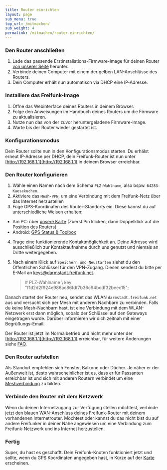 ```yaml
---
title: Router einrichten
layout: page
sub_menu: true
top_url: /mitmachen/
sub_weight: 4
permalink: /mitmachen/router-einrichten/
---
```


### Den Router anschließen


1. Lade das passende Erstinstallations-Firmware-Image für deinen Router [von unserer Seite](https://firmware.darmstadt.freifunk.net/) herunter.
2. Verbinde deinen Computer mit einem der gelben LAN-Anschlüsse des Routers.
3. Dein Computer erhält nun automatisch via DHCP eine IP-Adresse.

### Installiere das Freifunk-Image

1. Öffne das Webinterface deines Routers in deinem Browser.
2. Folge den Anweisungen im Handbuch deines Routers um die Firmware zu aktualisieren.
3. Nutze nun das von der zuvor heruntergeladene Firmware-Image.
4. Warte bis der Router wieder gestartet ist.

### Konfigurationsmodus

Dein Router sollte nun in den Konfigurationsmodus starten. Du erhälst erneut IP-Adresse per DHCP, dein Freifunk-Router ist nun unter [http://192.168.1.1](http://192.168.1.1) in deinem Browser erreichbar.

### Den Router konfigurieren

1. Wähle einen Namen nach dem Schema `PLZ-Wahlname`, also bspw. `64283-Kaesekuchen`.
2. Aktiviere das `Mesh-VPN`, um eine Verbindung mit dem Freifunk-Netz über das Internet herzustellen
3. Füge GPS-Koordinaten des Router-Standorts ein. Diese kannst du auf unterschiedliche Weisen erhalten:
  - Am PC: über [unsere Karte](https://map.darmstadt.freifunk.net) (Zuerst Pin klicken, dann Doppelklick auf die Position des Routers)
  - Android: [GPS Status & Toolbox](https://play.google.com/store/apps/details?id=com.eclipsim.gpsstatus2)
4. Trage eine funktionierende Kontaktmöglichkeit an. Deine Adresse wird ausschließlich zur Kontaktaufnahme durch uns genutzt und niemals an Dritte weitergegeben.
5. Nach einem Klick auf `Speichern und Neustarten` siehst du den Öffentlichen Schlüssel für den VPN-Zugang. Diesen sendest du bitte per E-Mail an [keys@darmstadt.freifunk.net](mailto:keys@darmstadt.freifunk.net).

	> &#35; PLZ-Wahlname \\
	> key "f1d2d2f924e986ac86fdf7b36c94bcdf32beec15";

Danach startet der Router neu, sendet das WLAN `darmstadt.freifunk.net` aus und versucht sich per Mesh mit anderen Nachbarn zu verbinden. Falls du keine Mesh-Nachbarn hast, ist eine Verbindung mit dem WLAN-Netzwerk erst dann möglich, sobald der Schlüssel auf den Gateways eingetragen wurde. Darüber informieren wir dich zeitnah mit einer Begrüßungs-Email.

Der Router ist jetzt im Normalbetrieb und nicht mehr unter der [http://192.168.1.1](http://192.168.1.1) erreichbar, für weitere Änderungen siehe [FAQ](/wie-freifunk-funktioniert/faq/).

### Den Router aufstellen
Als Standort empfehlen sich Fenster, Balkone oder Dächer. Je näher er der Außenwelt ist, desto wahrscheinlicher ist es, dass er für Passanten erreichbar ist und sich mit anderen Routern verbindet um eine [Meshverbindung](https://de.wikipedia.org/wiki/Vermaschtes_Netz) zu bilden.

### Verbinde den Router mit dem Netzwerk

Wenn du deinen Internetzugang zur Verfügung stellen möchtest, verbinde jetzt den blauen WAN-Anschluss deines Freifunk-Router mit deinem vorhandenen Internetrouter. Möchtest oder kannst du das nicht bist du auf andere Freifunker in deiner Nähe angewiesen um eine Verbindung zum Freifunk-Netzwerk und ins Internet herzustellen.

### Fertig

Super, du hast es geschafft. Dein Freifunk-Knoten funktioniert jetzt und sollte, wenn du GPS Koordinaten angegeben hast, in Kürze auf der [Karte](https://map.darmstadt.freifunk.net/) erscheinen.
